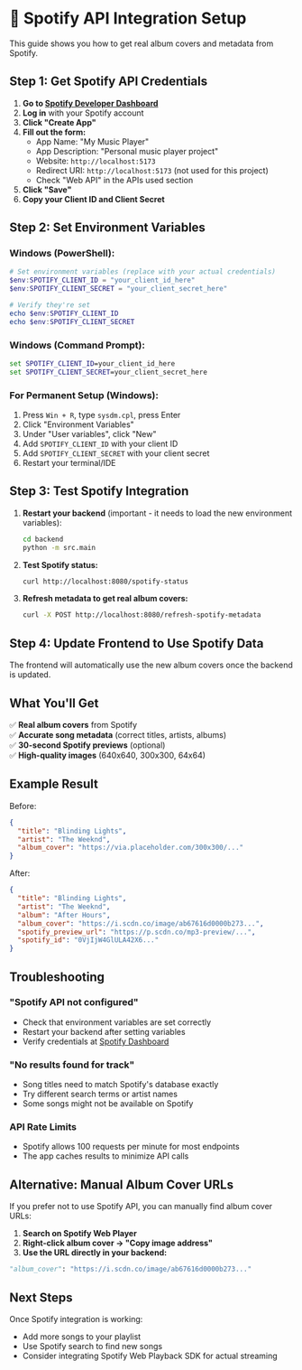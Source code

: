 # 🎵 Spotify API Integration Setup

This guide shows you how to get real album covers and metadata from Spotify.

## Step 1: Get Spotify API Credentials

1. **Go to [Spotify Developer Dashboard](https://developer.spotify.com/dashboard)**
2. **Log in** with your Spotify account
3. **Click "Create App"**
4. **Fill out the form:**
   - App Name: "My Music Player"
   - App Description: "Personal music player project"
   - Website: `http://localhost:5173`
   - Redirect URI: `http://localhost:5173` (not used for this project)
   - Check "Web API" in the APIs used section
5. **Click "Save"**
6. **Copy your Client ID and Client Secret**

## Step 2: Set Environment Variables

### Windows (PowerShell):
```powershell
# Set environment variables (replace with your actual credentials)
$env:SPOTIFY_CLIENT_ID = "your_client_id_here"
$env:SPOTIFY_CLIENT_SECRET = "your_client_secret_here"

# Verify they're set
echo $env:SPOTIFY_CLIENT_ID
echo $env:SPOTIFY_CLIENT_SECRET
```

### Windows (Command Prompt):
```cmd
set SPOTIFY_CLIENT_ID=your_client_id_here
set SPOTIFY_CLIENT_SECRET=your_client_secret_here
```

### For Permanent Setup (Windows):
1. Press `Win + R`, type `sysdm.cpl`, press Enter
2. Click "Environment Variables"
3. Under "User variables", click "New"
4. Add `SPOTIFY_CLIENT_ID` with your client ID
5. Add `SPOTIFY_CLIENT_SECRET` with your client secret
6. Restart your terminal/IDE

## Step 3: Test Spotify Integration

1. **Restart your backend** (important - it needs to load the new environment variables):
   ```bash
   cd backend
   python -m src.main
   ```

2. **Test Spotify status:**
   ```bash
   curl http://localhost:8080/spotify-status
   ```

3. **Refresh metadata to get real album covers:**
   ```bash
   curl -X POST http://localhost:8080/refresh-spotify-metadata
   ```

## Step 4: Update Frontend to Use Spotify Data

The frontend will automatically use the new album covers once the backend is updated.

## What You'll Get

✅ **Real album covers** from Spotify  
✅ **Accurate song metadata** (correct titles, artists, albums)  
✅ **30-second Spotify previews** (optional)  
✅ **High-quality images** (640x640, 300x300, 64x64)  

## Example Result

Before:
```json
{
  "title": "Blinding Lights",
  "artist": "The Weeknd",
  "album_cover": "https://via.placeholder.com/300x300/..."
}
```

After:
```json
{
  "title": "Blinding Lights",
  "artist": "The Weeknd", 
  "album": "After Hours",
  "album_cover": "https://i.scdn.co/image/ab67616d0000b273...",
  "spotify_preview_url": "https://p.scdn.co/mp3-preview/...",
  "spotify_id": "0VjIjW4GlULA42X6..."
}
```

## Troubleshooting

### "Spotify API not configured"
- Check that environment variables are set correctly
- Restart your backend after setting variables
- Verify credentials at [Spotify Dashboard](https://developer.spotify.com/dashboard)

### "No results found for track"
- Song titles need to match Spotify's database exactly
- Try different search terms or artist names
- Some songs might not be available on Spotify

### API Rate Limits
- Spotify allows 100 requests per minute for most endpoints
- The app caches results to minimize API calls

## Alternative: Manual Album Cover URLs

If you prefer not to use Spotify API, you can manually find album cover URLs:

1. **Search on Spotify Web Player**
2. **Right-click album cover → "Copy image address"**
3. **Use the URL directly in your backend:**

```python
"album_cover": "https://i.scdn.co/image/ab67616d0000b273..."
```

## Next Steps

Once Spotify integration is working:
- Add more songs to your playlist
- Use Spotify search to find new songs
- Consider integrating Spotify Web Playback SDK for actual streaming
